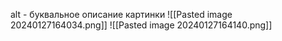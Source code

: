 alt - буквальное описание картинки
![[Pasted image 20240127164034.png]]
![[Pasted image 20240127164140.png]]
